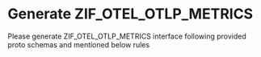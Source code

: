 # Generate ZIF_OTEL_OTLP_METRICS

Please generate ZIF_OTEL_OTLP_METRICS interface following provided proto schemas and mentioned below rules
